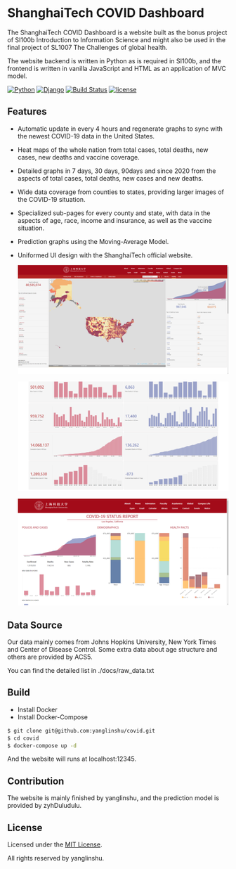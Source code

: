 # ShanghaiTech COVID Dashboard

The ShanghaiTech COVID Dashboard is a website built as the bonus project of SI100b Introduction to Information Science and might also be used in the final project of SL1007 The Challenges of global health.  

The website backend is written in Python as is required in SI100b, and the frontend is written in vanilla JavaScript and HTML as an application of MVC model.

[![Python](https://img.shields.io/badge/python-3.8.0-blue.svg?style=flat-square)](https://www.python.org/downloads/release/python-362/) [![Django](https://img.shields.io/badge/django-3.2.9-blue.svg?style=flat-square)](https://www.djangoproject.com/) [![Build Status](https://travis-ci.org/QingdaoU/OnlineJudge.svg?branch=master)](https://travis-ci.org/QingdaoU/OnlineJudge) [![license](https://img.shields.io/github/license/liangliangyy/djangoblog.svg)]()

## Features

- Automatic update in every 4 hours and regenerate graphs to sync with the newest COVID-19 data in the United States.

- Heat maps of the whole nation from total cases, total deaths, new cases, new deaths and vaccine coverage.

- Detailed graphs in 7 days, 30 days, 90days and since 2020 from the aspects of total cases, total deaths, new cases and new deaths.

- Wide data coverage from counties to states, providing larger images of the COVID-19 situation.

- Specialized sub-pages for every county and state, with data in the aspects of age, race, income and insurance, as well as the vaccine situation.

- Prediction graphs using the Moving-Average Model.

- Uniformed UI design with the ShanghaiTech official website.

  ![](static/index1.png)

  ![index2](static/index2.png)

  
  
  ![](static/subpage.png)



## Data Source

Our data mainly comes from Johns Hopkins University, New York Times and Center of Disease Control. Some extra data about age structure and others are provided by ACS5. 

You can find the detailed list in ./docs/raw_data.txt



## Build

- Install Docker
- Install Docker-Compose

```bash
$ git clone git@github.com:yanglinshu/covid.git
$ cd covid
$ docker-compose up -d
```
And the website will runs at localhost:12345.



## Contribution

The website is mainly finished by yanglinshu, and the prediction model is provided by zyhDuludulu.



## License

Licensed under the [MIT License](./LICENSE).

All rights reserved by yanglinshu.

